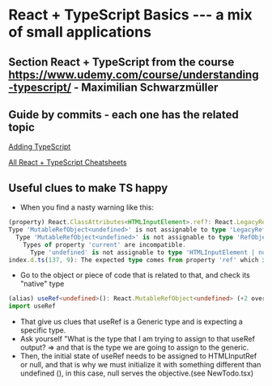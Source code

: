 # React + TypeScript Basics --- a mix of small applications

## Section React + TypeScript from the course https://www.udemy.com/course/understanding-typescript/ - Maximilian Schwarzmüller

## Guide by commits - each one has the related topic

[Adding TypeScript](https://create-react-app.dev/docs/adding-typescript/)

[All React + TypeScript Cheatsheets](https://github.com/typescript-cheatsheets/react#reacttypescript-cheatsheets)

## Useful clues to make TS happy

- When you find a nasty warning like this:

```ts
(property) React.ClassAttributes<HTMLInputElement>.ref?: React.LegacyRef<HTMLInputElement> | undefined
Type 'MutableRefObject<undefined>' is not assignable to type 'LegacyRef<HTMLInputElement> | undefined'.
  Type 'MutableRefObject<undefined>' is not assignable to type 'RefObject<HTMLInputElement>'.
    Types of property 'current' are incompatible.
      Type 'undefined' is not assignable to type 'HTMLInputElement | null'.ts(2322)
index.d.ts(137, 9): The expected type comes from property 'ref' which is declared here on type 'DetailedHTMLProps<.....

```

- Go to the object or piece of code that is related to that, and check its "native" type

```ts
(alias) useRef<undefined>(): React.MutableRefObject<undefined> (+2 overloads)
import useRef
```

- That give us clues that useRef is a Generic type and is expecting a specific type.
- Ask yourself "What is the type that I am trying to assign to that useRef output? => and that is the type we are going to assign to the generic.
- Then, the initial state of useRef needs to be assigned to HTMLInputRef or null, and that is why we must initialize it with something different than undefined (), in this case, null serves the objective.(see NewTodo.tsx)
